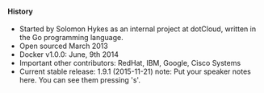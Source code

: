 #### History
* Started by Solomon Hykes as an internal project at dotCloud, written in the Go programming language.
* Open sourced March 2013
* Docker v1.0.0: June, 9th 2014
* Important other contributors: RedHat, IBM, Google, Cisco Systems
* Current stable release: 1.9.1 (2015-11-21)
note:
    Put your speaker notes here.
    You can see them pressing 's'.

